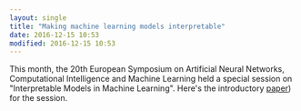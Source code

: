 ```yaml
---
layout: single
title: "Making machine learning models interpretable"
date: 2016-12-15 10:53
modified: 2016-12-15 10:53
---
```


This month, the 20th European Symposium on Artificial Neural Networks, Computational Intelligence and Machine Learning held a special session on "Interpretable Models in Machine Learning". Here's the introductory [paper](https://pdfs.semanticscholar.org/ce0b/8b6fca7dc089548cc2e9aaac3bae82bb19da.pdf)) for the session.


